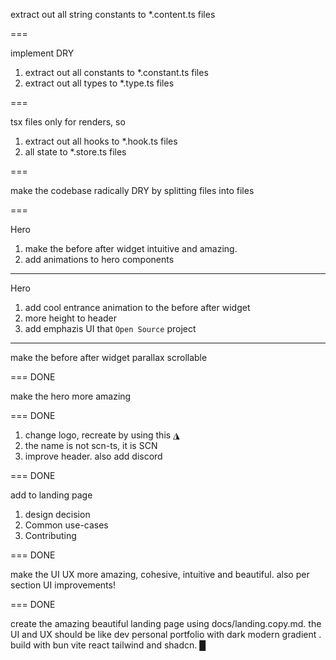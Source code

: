 extract out all string constants to *.content.ts files

===

implement DRY

1. extract out all constants to *.constant.ts files
2. extract out all types to *.type.ts files

===

tsx files only for renders, so

1. extract out all hooks to *.hook.ts files
2. all state to *.store.ts files

===

make the codebase radically DRY by splitting files into files

===

Hero

1. make the before after widget intuitive and amazing.
2. add animations to hero components

---

Hero

1. add cool entrance animation to the before after widget
2. more height to header
3. add emphazis UI that `Open Source` project

---

make the before after widget parallax scrollable

=== DONE

make the hero more amazing

=== DONE

1. change logo, recreate by using this ◮
2. the name is not scn-ts, it is SCN
3. improve header. also add discord

=== DONE

add to landing page

1. design decision
2. Common use-cases
3. Contributing

=== DONE

make the UI UX more amazing, cohesive, intuitive and beautiful. also per section UI improvements!

=== DONE

create the amazing beautiful landing page using docs/landing.copy.md. the UI and UX should be like dev personal portfolio with dark modern gradient . build with bun vite react tailwind and shadcn. █

